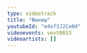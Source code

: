 ```yaml
---
type: videotrack
title: "Финиш"
youtubeId: "e4of3J2CeN4"
videoevents: vevt0033
videoartists: []
---
```

